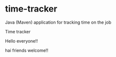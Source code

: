 # time-tracker
Java (Maven) application for tracking time on the job

Time tracker

Hello everyone!!

hai friends
welcome!!
